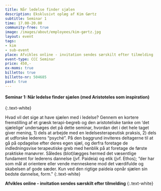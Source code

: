 ```yaml
---
title: Når ledelse finder sjælen
description: Eksklusivt oplæg af Kim Gørtz
subtitle: Seminar 1
time: 17.00-20.00
community-free: true
image: /images/about/employees/kim-gørtz.jpg
layout: event
tags:
- kim
- sub-event
place: Afvikles online - invitation sendes særskilt efter tilmelding
event-type: CCC Seminar
price: 450,-
ex-moms: true
billetto: true
billetto-nr: 504685
past: true
---
```


#### Seminar 1: Når ledelse finder sjælen (med Aristoteles som inspiration)
{:.text-white}

Hvad vil det sige at have sjælen med i ledelse? Gennem en kortere fremstilling af et græsk terapi-begreb og den aristoteliske tanke om ‘det sjælelige’ undersøges det på dette seminar, hvordan det i det hele taget giver mening, 1) dels at arbejde med en ledelsesterapeutisk praksis, 2) dels at udforske lederens “psyché”. På den baggrund inviteres deltagerne til at gå på opdagelse efter deres egen sjæl, og derfra foretage de indledningsvise terapeutiske greb med henblik på at foretage de første praktiske manøvrer. Således (blot)lægges hermed det væsentlige fundament for lederens dannelse (jvf. Paideia) og etik (jvf. Ethos); “der har som mål at orientere eller vende menneskene mod det værdifulde og skabelsen af gode sæder. Kun ved den rigtige paideia opnår sjælen sin bedste dannelse, form."
{:.text-white}

**Afvikles online - invitation sendes særskilt efter tilmelding**
{:.text-white}